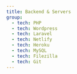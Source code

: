 ```yaml
---
title: Backend & Servers
group:
  - tech: PHP
  - tech: Wordpress
  - tech: Laravel
  - tech: Netlify
  - tech: Heroku
  - tech: MySQL
  - tech: Filezilla
  - tech: Git
---
```

